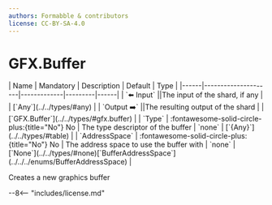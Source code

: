 ```yaml
---
authors: Formabble & contributors
license: CC-BY-SA-4.0
---
```



# GFX.Buffer

<div class="sh-parameters" markdown="1">
| Name | Mandatory | Description | Default | Type |
|------|---------------------|-------------|---------|------|
| `⬅️ Input` ||The input of the shard, if any | | [`Any`](../../types/#any) |
| `Output ➡️` ||The resulting output of the shard | | [`GFX.Buffer`](../../types/#gfx.buffer) |
| `Type` | :fontawesome-solid-circle-plus:{title="No"} No  | The type descriptor of the buffer | `none` | [`{Any}`](../../types/#table) |
| `AddressSpace` | :fontawesome-solid-circle-plus:{title="No"} No  | The address space to use the buffer with | `none` | [`None`](../../types/#none)[`BufferAddressSpace`](../../../enums/BufferAddressSpace) |

</div>

Creates a new graphics buffer 

--8<-- "includes/license.md"

